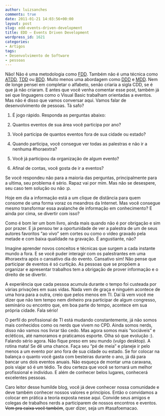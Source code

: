 ```yaml
---
author: luizsanches
comments: true
date: 2011-01-21 14:03:56+00:00
layout: post
slug: edd-events-driven-development
title: EDD – Events Driven Development
wordpress_id: 1621
categories:
- Artigos
tags:
- Desenvolvimento de Software
- pessoas
---
```





Não! Não é uma metodologia como [FDD](http://www.heptagon.com.br/fdd). Também não é uma técnica como [ATDD](http://tasafo.wordpress.com/2010/01/23/dirigindo-o-desenvolvimento-com-testes-atdd-e-tdd-artigo-traduzido/), [TDD](http://pt.wikipedia.org/wiki/Test_Driven_Development) ou [BDD](http://pt.wikipedia.org/wiki/Behavior_Driven_Development). Muito menos uma abordagem como [DDD](http://www.agileandart.com/2010/07/16/ddd-introducao-a-domain-driven-design/) e [MDD](http://www.youtube.com/watch?v=vfiI_jiVNYA). Nem de longe pensei em completar o alfabeto, senão criaria a sigla CDD, se é que já não criaram. E antes que você venha comentar esse post, também já sei que linguagens como o Visual Basic trabalham orientadas a eventos. Mas não é disso que vamos conversar aqui. Vamos falar de desenvolvimento de pessoas. Tá safo?






	
  1. É jogo rápido. Responda as perguntas abaixo:

	
  2. Quantos eventos de sua área você participa por ano?

	
  3. Você participa de quantos eventos fora de sua cidade ou estado?

	
  4. Quando participa, você consegue ver todas as palestras e não ir a nenhuma #horaextra?

	
  5. Você já participou da organização de algum evento?

	
  6. Afinal de contas, você gosta de ir a eventos?




Se você respondeu não para a maioria das perguntas, principalmente para a ultima, seu problema é sério. Rapaz vai por mim. Mas não se desespere, seu caso tem solução ou não :p.




Hoje em dia a informação está a um clique de distância para quem consome de uma forma voraz os meandros da Internet. Mas você consegue mesmo transformar essa avalanche de informação em conhecimento? E ainda por cima, se divertir com isso?




Como é bom ler um bom livro, ainda mais quando não é por obrigação e sim por prazer. E já pensou ter a oportunidade de ver a palestra de um de seus autores favoritos “ao vivo” sem cortes ou como o vídeo gravado pela metade e com baixa qualidade na gravação. É angustiante, não?




Imagine aprender novos conceitos e técnicas que surgem a cada instante mundo a fora. E se você puder interagir com os palestrantes em uma #horaextra após o cansativo dia do evento. Cansativo sim! Não pense que participar de eventos é só curtição. As pessoas que se propõem a organizar e apresentar trabalhos tem a obrigação de prover informação e o direito de se divertir.




A experiência que cada pessoa acumula durante o tempo foi custeada por várias privações em suas vidas. Nada vem de graça e ninguém acontece de uma hora para a outra, creio que pelos menos em TI. Daí lá vem você me dizer que não tem tempo nem dinheiro pra participar de algum congresso, seminário ou encontro que, em boa parte do tempo, acontece em sua própria cidade. Fala sério!




O perfil do profissional de TI está mudando constantemente, já não somos mais conhecidos como os nerds que vivem no CPD. Ainda somos nerds, disso não vamos nos livrar tão cedo. Mas agora somos mais “sociáveis” e ecléticos, até namoramos e praticamos esporte. Olha só que evolução :). Falando sério agora. Não fique preso em seu mundo (vulgo desktop). A rotina mata! Se dê uma chance. Faça seu “pé de meia” e planeje ir pelo menos a um evento por ano fora de sua cidade ou estado. Se for colocar na balança o quanto você gasta com besteiras durante o ano, já dá para bancar uns dois eventos anuais. Não esqueça de montar uma caravana, pois viajar só é um tédio. Te dou certeza que você se tornará um melhor profissional e indivíduo. E além de conhecer belos lugares, conhecerá excelentes pessoas.




Caro leitor desse humilde blog, você já deve conhecer nossa comunidade e deve também conhecer nossos valores e princípios. Então o convidamos a colocar em prática a teoria exposta nesse aqui. Convide seus amigos e colegas de trabalhos nerds a participarem de nossos encontros e eventos. <del>Vem pra caixa você também</del>, quer dizer, seja um #tasafoemacao.

